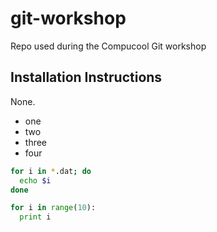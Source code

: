 # git-workshop
Repo used during the Compucool Git workshop

## Installation Instructions

None.

- one
- two 
- three
- four

```bash
for i in *.dat; do
  echo $i
done
```

```python
for i in range(10):
  print i
```
